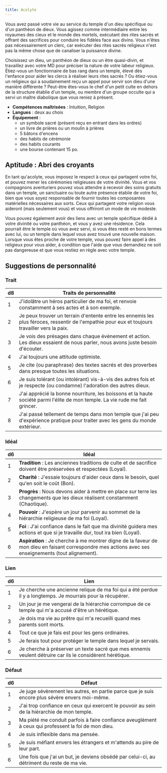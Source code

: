 ```yaml
---
title: Acolyte
---
```

Vous avez passé votre vie au service du temple d'un dieu spécifique ou d'un panthéon de dieux. Vous agissez comme intermédiaire entre les royaumes des cieux et le monde des mortels, exécutant des rites sacrés et offrant des sacrifices pour conduire les fidèles face aux divins. Vous n'êtes pas nécessairement un clerc, car exécuter des rites sacrés religieux n'est pas la même chose que de canaliser la puissance divine.

Choisissez un dieu, un panthéon de dieux ou un être quasi-divin, et travaillez avec votre MD pour préciser la nature de votre labeur religieux. Étiez-vous un fonctionnaire de bas rang dans un temple, élevé dès l'enfance pour aider les clercs à réaliser leurs rites sacrés ? Ou étiez-vous un religieux qui a soudainement reçu un appel pour servir son dieu d'une manière différente ? Peut-être êtes-vous le chef d'un petit culte en dehors de la structure établie d'un temple, ou membre d'un groupe occulte qui a servi un maître diabolique que vous reniez à présent.

- **Compétences maîtrisées** : Intuition, Religion
- **Langues** : deux au choix
- **Équipement** :
	- un symbole sacré (présent reçu en entrant dans les ordres)
	- un livre de prières ou un moulin à prières
	- 5 bâtons d'encens
	- des habits de cérémonie
	- des habits courants
	- une bourse contenant 15 po.

## Aptitude : Abri des croyants
En tant qu'acolyte, vous imposez le respect à ceux qui partagent votre foi, et pouvez mener les cérémonies religieuses de votre divinité. Vous et vos compagnons aventuriers pouvez vous attendre à recevoir des soins gratuits dans un temple, un sanctuaire ou toute autre présence établie de votre foi, bien que vous soyez responsable de fournir toutes les composantes matérielles nécessaires aux sorts. Ceux qui partagent votre religion vous aideront (mais seulement vous) et vous offriront un mode de vie modeste.

Vous pouvez également avoir des liens avec un temple spécifique dédié à votre divinité ou votre panthéon, et vous y avez une résidence. Cela pourrait être le temple où vous avez servi, si vous êtes resté en bons termes avec lui, ou un temple dans lequel vous avez trouvé une nouvelle maison. Lorsque vous êtes proche de votre temple, vous pouvez faire appel à des religieux pour vous aider, à condition que l'aide que vous demandiez ne soit pas dangereuse et que vous restiez en règle avec votre temple.

## Suggestions de personnalité

### Trait
|d8|Traits de personnalité|
|--|--|
|1|J'idolâtre un héros particulier de ma foi, et renvoie constamment à ses actes et à son exemple.|
|2|Je peux trouver un terrain d'entente entre les ennemis les plus féroces, ressentir de l'empathie pour eux et toujours travailler vers la paix.|
|3|Je vois des présages dans chaque événement et action. Les dieux essaient de nous parler, nous avons juste besoin d'écouter.|
|4|J'ai toujours une attitude optimiste.|
|5|Je cite (ou paraphrase) des textes sacrés et des proverbes dans presque toutes les situations.|
|6|Je suis tolérant (ou intolérant) vis-à-vis des autres fois et je respecte (ou condamne) l'adoration des autres dieux.|
|7|J'ai apprécié la bonne nourriture, les boissons et la haute société parmi l'élite de mon temple. La vie rude me fait grincer.|
|8|J'ai passé tellement de temps dans mon temple que j'ai peu d'expérience pratique pour traiter avec les gens du monde extérieur.|

### Idéal
|d6|Idéal|
|--|--|
|1|**Tradition** : Les anciennes traditions de culte et de sacrifice doivent être préservées et respectées (Loyal).|
|2|**Charité** : J'essaie toujours d'aider ceux dans le besoin, quel qu'en soit le coût (Bon).|
|3|**Progrès** : Nous devons aider à mettre en place sur terre les changements que les dieux réalisent constamment (Chaotique).|
|4|**Pouvoir** : J'espère un jour parvenir au sommet de la hiérarchie religieuse de ma foi (Loyal).|
|5|**Foi** : J'ai confiance dans le fait que ma divinité guidera mes actions et que si je travaille dur, tout ira bien (Loyal).|
|6|**Aspiration** : Je cherche à me montrer digne de la faveur de mon dieu en faisant correspondre mes actions avec ses enseignements (tout alignement).|

### Lien
|d6|Lien|
|--|--|
|1|Je cherche une ancienne relique de ma foi qui a été perdue il y a longtemps. Je mourrais pour la récupérer.|
|2|Un jour je me vengerai de la hiérarchie corrompue de ce temple qui m'a accusé d'être un hérétique.|
|3|Je dois ma vie au prêtre qui m'a recueilli quand mes parents sont morts.|
|4|Tout ce que je fais est pour les gens ordinaires.|
|5|Je ferais tout pour protéger le temple dans lequel je servais.|
|6|Je cherche à préserver un texte sacré que mes ennemis veulent détruire car ils le considèrent hérétique.|

### Défaut
|d6|Défaut|
|--|--|
|1|Je juge sévèrement les autres, en partie parce que je suis encore plus sévère envers moi-même.|
|2|J'ai trop confiance en ceux qui exercent le pouvoir au sein de la hiérarchie de mon temple.|
|3|Ma piété me conduit parfois à faire confiance aveuglément à ceux qui professent la foi de mon dieu.|
|4|Je suis inflexible dans ma pensée.|
|5|Je suis méfiant envers les étrangers et m'attends au pire de leur part.|
|6|Une fois que j'ai un but, je deviens obsédé par celui-ci, au détriment du reste de ma vie.|